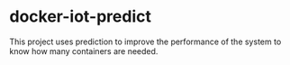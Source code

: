 # docker-iot-predict
This project uses prediction to improve the performance of the system to know how many containers are needed.

